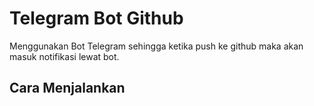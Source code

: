 # Telegram Bot Github

Menggunakan Bot Telegram sehingga ketika push ke github maka akan masuk notifikasi lewat bot.

## Cara Menjalankan

